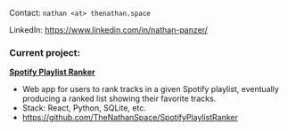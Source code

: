Contact: `nathan <at> thenathan.space`

LinkedIn: https://www.linkedin.com/in/nathan-panzer/

### Current project:

**[Spotify Playlist Ranker](https://github.com/TheNathanSpace/SpotifyPlaylistRanker)**
* Web app for users to rank tracks in a given Spotify playlist, eventually producing a ranked list showing their favorite tracks.
* Stack: React, Python, SQLite, etc.
* https://github.com/TheNathanSpace/SpotifyPlaylistRanker
